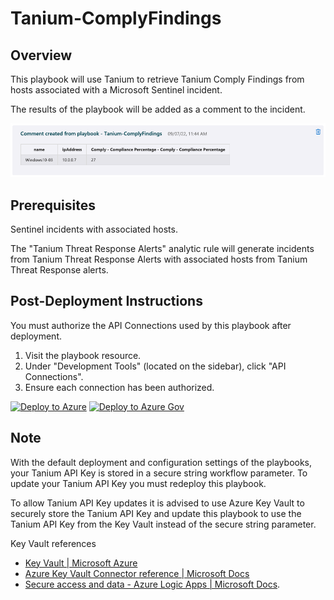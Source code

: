 # Tanium-ComplyFindings

## Overview

This playbook will use Tanium to retrieve Tanium Comply Findings from hosts associated with a Microsoft Sentinel incident.

The results of the playbook will be added as a comment to the incident.

![Tanium-ComplyFindings screenshot](images/Tanium-ComplyFindings.png)

## Prerequisites

Sentinel incidents with associated hosts.

The "Tanium Threat Response Alerts" analytic rule will generate incidents from Tanium Threat Response Alerts with associated hosts from Tanium Threat Response alerts.

## Post-Deployment Instructions

You must authorize the API Connections used by this playbook after deployment.

1. Visit the playbook resource.
2. Under "Development Tools" (located on the sidebar), click "API Connections".
3. Ensure each connection has been authorized.

[![Deploy to Azure](https://aka.ms/deploytoazurebutton)](https://portal.azure.com/#create/Microsoft.Template/uri/https%3A%2F%2Fraw.githubusercontent.com%2FAzure%2FAzure-Sentinel%2Fmaster%2FSolutions%2FTanium%2FPlaybooks%2FTanium-ComplyFindings%2Fazuredeploy.json) [![Deploy to Azure Gov](https://aka.ms/deploytoazuregovbutton)](https://portal.azure.us/#create/Microsoft.Template/uri/https%3A%2F%2Fraw.githubusercontent.com%2FAzure%2FAzure-Sentinel%2Fmaster%2FSolutions%2FTanium%2FPlaybooks%2FTanium-ComplyFindings%2Fazuredeploy.json)

## Note

With the default deployment and configuration settings of the playbooks, your Tanium API Key is stored in a secure string workflow parameter. To update your Tanium API Key you must redeploy this playbook.

To allow Tanium API Key updates it is advised to use Azure Key Vault to securely store the Tanium API Key and update this playbook to use the Tanium API Key from the Key Vault instead of the secure string parameter.

Key Vault references

* [Key Vault | Microsoft Azure](https://azure.microsoft.com/services/key-vault/)
* [Azure Key Vault Connector reference | Microsoft Docs](https://docs.microsoft.com/connectors/keyvault/)
* [Secure access and data - Azure Logic Apps | Microsoft Docs](https://docs.microsoft.com/azure/logic-apps/logic-apps-securing-a-logic-app?tabs=azure-portal#secure-inputs-and-outputs-in-the-designer).

